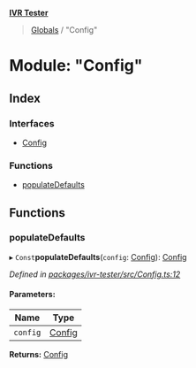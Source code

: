 **[IVR Tester](../README.md)**

> [Globals](../README.md) / "Config"

# Module: "Config"

## Index

### Interfaces

* [Config](../interfaces/_config_.config.md)

### Functions

* [populateDefaults](_config_.md#populatedefaults)

## Functions

### populateDefaults

▸ `Const`**populateDefaults**(`config`: [Config](../interfaces/_config_.config.md)): [Config](../interfaces/_config_.config.md)

*Defined in [packages/ivr-tester/src/Config.ts:12](https://github.com/SketchingDev/ivr-tester/blob/f7aae90/packages/ivr-tester/src/Config.ts#L12)*

#### Parameters:

Name | Type |
------ | ------ |
`config` | [Config](../interfaces/_config_.config.md) |

**Returns:** [Config](../interfaces/_config_.config.md)
